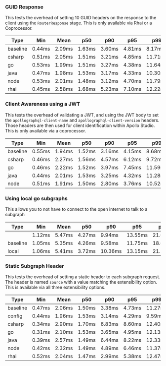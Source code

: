 ### GUID Response

This tests the overhead of setting 10 GUID headers on the response to the client using the `RouterResponse` stage. This is only available via Rhai or a Coprocessor.

| Type     | Min    | Mean   | p50    | p90    | p95    | p99     | Max     |
| -------- | ------ | ------ | ------ | ------ | ------ | ------- | ------- |
| baseline | 0.44ms | 2.09ms | 1.63ms | 3.60ms | 4.81ms | 8.17ms  | 20.09ms |
| csharp   | 0.51ms | 2.05ms | 1.51ms | 3.21ms | 4.85ms | 11.71ms | 26.33ms |
| go       | 0.53ms | 1.99ms | 1.51ms | 3.27ms | 4.38ms | 11.64ms | 45.55ms |
| java     | 0.47ms | 1.98ms | 1.53ms | 3.17ms | 4.33ms | 10.30ms | 22.81ms |
| node     | 0.53ms | 2.01ms | 1.48ms | 3.12ms | 4.70ms | 11.79ms | 32.48ms |
| rhai     | 0.45ms | 2.58ms | 1.68ms | 5.23ms | 7.10ms | 12.22ms | 30.52ms |

### Client Awareness using a JWT

This tests the overhead of validating a JWT, and using the JWT body to set the `apollographql-client-name` and `apollographql-client-version` headers. Those headers are then used for client identification within Apollo Studio.
This is only available via a coprocessor.

| Type     | Min    | Mean   | p50    | p90    | p95    | p99     | Max     |
| -------- | ------ | ------ | ------ | ------ | ------ | ------- | ------- |
| baseline | 0.55ms | 1.94ms | 1.52ms | 3.16ms | 4.15ms | 8.68ms  | 29.60ms |
| csharp   | 0.46ms | 2.27ms | 1.56ms | 4.57ms | 6.12ms | 9.72ms  | 22.30ms |
| go       | 0.46ms | 2.22ms | 1.52ms | 3.97ms | 7.45ms | 11.59ms | 24.99ms |
| java     | 0.44ms | 2.01ms | 1.53ms | 3.25ms | 4.32ms | 11.28ms | 24.06ms |
| node     | 0.51ms | 1.91ms | 1.50ms | 2.80ms | 3.76ms | 10.52ms | 24.27ms |

### Using local go subgraphs

This allows you to not have to connect to the open internet to talk to a subgraph

| Type     | Min    | Mean   | p50    | p90     | p95     | p99     | Max     |
| -------- | ------ | ------ | ------ | ------- | ------- | ------- | ------- |
|          | 1.12ms | 5.47ms | 4.27ms | 9.94ms  | 13.55ms | 21.02ms | 34.01ms |
| baseline | 1.05ms | 5.35ms | 4.26ms | 9.58ms  | 11.75ms | 18.64ms | 36.03ms |
| local    | 1.06ms | 5.41ms | 3.72ms | 10.36ms | 13.15ms | 21.20ms | 39.10ms |

### Static Subgraph Header

This tests the overhead of setting a static header to each subgraph request. The header is named `source` with a value matching the extensibility option. This is available via all three extensibility options.

| Type     | Min    | Mean   | p50    | p90    | p95    | p99     | Max     |
| -------- | ------ | ------ | ------ | ------ | ------ | ------- | ------- |
| baseline | 0.47ms | 2.06ms | 1.50ms | 3.38ms | 4.73ms | 11.27ms | 25.20ms |
| config   | 0.44ms | 1.96ms | 1.53ms | 3.14ms | 4.29ms | 9.59ms  | 16.18ms |
| csharp   | 0.34ms | 2.90ms | 1.70ms | 6.83ms | 8.60ms | 12.40ms | 37.88ms |
| go       | 0.31ms | 2.10ms | 1.53ms | 3.65ms | 4.95ms | 12.13ms | 31.34ms |
| java     | 0.39ms | 2.57ms | 1.49ms | 6.44ms | 8.22ms | 12.33ms | 26.43ms |
| node     | 0.42ms | 2.32ms | 1.49ms | 4.89ms | 6.46ms | 11.37ms | 23.17ms |
| rhai     | 0.52ms | 2.04ms | 1.47ms | 2.99ms | 5.38ms | 12.47ms | 32.19ms |

